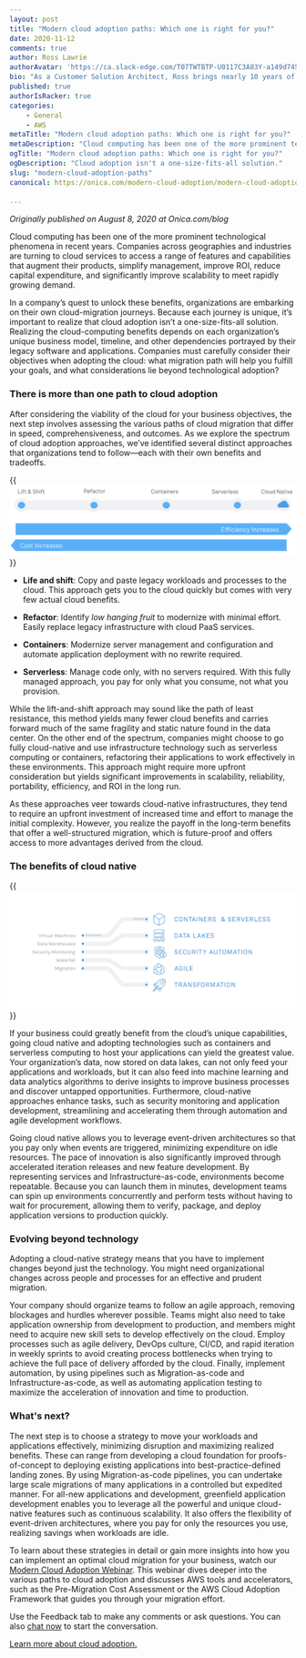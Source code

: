 ```yaml
---
layout: post
title: "Modern cloud adoption paths: Which one is right for you?"
date: 2020-11-12
comments: true
author: Ross Lawrie
authorAvatar: 'https://ca.slack-edge.com/T07TWTBTP-U0117C3A83Y-a149d745d934-192'
bio: "As a Customer Solution Architect, Ross brings nearly 10 years of experience in AWS to help our customers achieve success and scale on AWS. Every day, he revels in the opportunity to explore brand new technologies, push his knowledge and experience forward, and take on challenges from our customers. Having been through many Cloud migrations and transformations, he's thrilled to empower and energize organizations to embrace AWS."
published: true
authorIsRacker: true
categories:
    - General
    - AWS
metaTitle: "Modern cloud adoption paths: Which one is right for you?"
metaDescription: "Cloud computing has been one of the more prominent technological phenomena in recent years, seeing companies across geographies and industries turning to cloud services to access a range of features and capabilities that augment their products, simplify management, improve ROI, reduce capital expenditure, and significantly improve scalability to meet rapidly growing demand."
ogTitle: "Modern cloud adoption paths: Which one is right for you?"
ogDescription: "Cloud adoption isn't a one-size-fits-all solution."
slug: "modern-cloud-adoption-paths"
canonical: https://onica.com/modern-cloud-adoption/modern-cloud-adoption-paths/

---
```


*Originally published on August 8, 2020 at Onica.com/blog*

Cloud computing has been one of the more prominent technological phenomena in
recent years. Companies across geographies and industries are turning to
cloud services to access a range of features and capabilities that augment
their products, simplify management, improve ROI, reduce capital
expenditure, and significantly improve scalability to meet rapidly growing
demand.

<!--more-->

In a company’s quest to unlock these benefits, organizations are embarking on
their own cloud-migration journeys. Because each journey is unique, it’s important
to realize that cloud adoption isn’t a one-size-fits-all solution. Realizing
the cloud-computing benefits depends on each organization’s unique
business model, timeline, and other dependencies portrayed by their legacy
software and applications. Companies must carefully consider their objectives
when adopting the cloud: what migration path will help you fulfill your
goals, and what considerations lie beyond technological adoption?

### There is more than one path to cloud adoption

After considering the viability of the cloud for your business objectives, the
next step involves assessing the various paths of cloud migration that differ
in speed, comprehensiveness, and outcomes. As we explore the spectrum of
cloud adoption approaches, we’ve identified several distinct approaches that
organizations tend to follow&mdash;each with their own benefits and tradeoffs.

{{<img src="MCA-Blog-Image-1.png" title="" alt="">}}

- **Life and shift**: Copy and paste legacy workloads and processes to the
  cloud. This approach gets you to the cloud quickly but comes with very
  few actual cloud benefits.

- **Refactor**: Identify *low hanging fruit* to modernize with minimal effort.
  Easily replace legacy infrastructure with cloud PaaS services.

- **Containers**: Modernize server management and configuration and automate
  application deployment with no rewrite required.

- **Serverless**: Manage code only, with no servers required. With this fully
  managed approach, you pay for only what you consume, not what you
  provision.

While the lift-and-shift approach may sound like the path of least
resistance, this method yields many fewer cloud benefits and carries
forward much of the same fragility and static nature found in the data
center. On the other end of the spectrum, companies might choose to go fully
cloud-native and use infrastructure technology such as serverless computing
or containers, refactoring their applications to work effectively in these
environments. This approach might require more upfront consideration but
yields significant improvements in scalability, reliability, portability,
efficiency, and ROI in the long run.

As these approaches veer towards cloud-native infrastructures, they tend to
require an upfront investment of increased time and effort to manage the
initial complexity. However, you realize the payoff in the long-term benefits
that offer a well-structured migration, which is future-proof and offers
access to more advantages derived from the cloud.

### The benefits of cloud native

{{<img src="MCA-Blog-Image-2.png" title="" alt="">}}

If your business could greatly benefit from the cloud’s unique capabilities,
going cloud native and adopting technologies such as containers and serverless
computing to host your applications can yield the greatest value. Your
organization’s data, now stored on data lakes, can not only feed your
applications and workloads, but it can also feed into machine learning and data
analytics algorithms to derive insights to improve business
processes and discover untapped opportunities. Furthermore, cloud-native
approaches enhance tasks, such as security monitoring and application
development, streamlining and accelerating them through automation and agile
development workflows.

Going cloud native allows you to leverage event-driven architectures so that
you pay only when events are triggered, minimizing expenditure on idle
resources. The pace of innovation is also significantly improved through
accelerated iteration releases and new feature development. By representing
services and Infrastructure-as-code, environments become repeatable. Because you can
launch them in minutes, development teams can spin up environments
concurrently and perform tests without having to wait for procurement, allowing
them to verify, package, and deploy application versions to production quickly.

### Evolving beyond technology

Adopting a cloud-native strategy means that you have to implement changes beyond
just the technology. You might need organizational changes across people and processes
for an effective and prudent migration.

Your company should organize teams to follow an agile approach, removing
blockages and hurdles wherever possible. Teams might also need to take
application ownership from development to production, and members might need to
acquire new skill sets to develop effectively on the cloud. Employ processes such as
agile delivery, DevOps culture, CI/CD, and rapid iteration in weekly sprints
to avoid creating process bottlenecks when trying to achieve the full pace of
delivery afforded by the cloud. Finally, implement automation, by using
pipelines such as Migration-as-code and Infrastructure-as-code, as well as
automating application testing to maximize the acceleration of innovation and time
to production.

### What's next?

The next step is to choose a strategy to move your workloads and applications
effectively, minimizing disruption and maximizing realized benefits. These
can range from developing a cloud foundation for proofs-of-concept to
deploying existing applications into best-practice-defined landing zones.
By using Migration-as-code pipelines, you can undertake large scale migrations
of many applications in a controlled but expedited manner. For all-new
applications and development, greenfield application development enables you
to leverage all the powerful and unique cloud-native features such as
continuous scalability. It also offers the flexibility of event-driven architectures,
where you pay for only the resources you use, realizing savings when workloads are idle.

To learn about these strategies in detail or gain more insights into how you
can implement an optimal cloud migration for your business, watch our
[Modern Cloud Adoption Webinar](https://onica.com/videos/modern-cloud-adoption-reimagine-your-journey-to-the-cloud/).
This webinar dives deeper into the various paths to cloud adoption and discusses
AWS tools and accelerators, such as the Pre-Migration Cost Assessment or
the AWS Cloud Adoption Framework that guides you through your migration effort. 

Use the Feedback tab to make any comments or ask questions. You can also
[chat now](https://www.rackspace.com/#chat) to start the conversation.

<a class="cta teal" id="cta" href="https://onica.com/services/cloud-adoption/">Learn more about cloud adoption.</a>

